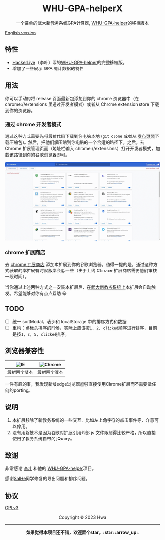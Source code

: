<h1 align="center">WHU-GPA-helperX</h1>

<p align="center">一个简单的武大新教务系统GPA计算器, <a href="https://github.com/HackerLiye/WHU-GPA-helper" target="_blank">WHU-GPA-helper</a>的移植版本</p>

[English version](docs/README-en.md)

## 特性

- [HackerLiye](https://github.com/HackerLiye)（李叶）写的<a href="https://github.com/HackerLiye/WHU-GPA-helper" target="_blank">WHU-GPA-helper</a>的完整移植版。
- 增加了一些展示 GPA 统计数据的特性

## 用法

你可以手动的将 release 页面最新包添加到你的 chrome 浏览器中（在 chrome://extensions 里通过开发者模式）或者从 Chrome extension store 下载到你的浏览器。

### 通过 chrome 开发者模式

通过这种方式需要先将最新代码下载到你电脑本地 (`git clone` 或者从 [发布页面](https://github.com/whaliendev/WHU-GPA-helperX/releases)下载压缩包)。然后，把他们解压缩到你电脑的一个合适的路径下。之后，去 Chrome 扩展管理页面（地址栏输入 chrome://extensions）打开开发者模式，加载该路径到你的谷歌浏览器即可。

<img src="docs/manage.gif">

### chrome 扩展商店

去 [chrome 扩展商店](https://chrome.google.com/webstore/detail/%E6%AD%A6%E6%B1%89%E5%A4%A7%E5%AD%A6%E6%88%90%E7%BB%A9%E5%8A%A9%E6%89%8Bx/jopdhihepdphcbmbhkhjppilomdgdiaj) 添加本扩展到你的谷歌浏览器。值得一提的是，通过这种方式获取的本扩展有时候版本会低一些（由于上线 Chrome 扩展商店需要他们审核一段时间）。

当你通过上述两种方式之一安装本扩展后，在[武大新教务系统上](https://jwgl.whu.edu.cn/xtgl/index_initMenu.html)本扩展会自动触发。希望能够对你有点点帮助 😀

## TODO

- [ ] 统一 sortModal，表头和 localStorage 中的排序方式和数据
- [ ] 重构：点标头排序的时候，实际上应该按`1, 2, clicked`顺序进行排序，目前是按`1, 2, 5, clicked`排序。

## 浏览器兼容性

<table>
<thead>
<tr>
<th><img alt="IE" title="null" src="https://cdn.jsdelivr.net/npm/@browser-logos/edge/edge_32x32.png"></th><th><img alt="Chrome" title="null" src="https://cdn.jsdelivr.net/npm/@browser-logos/chrome/chrome_32x32.png"></th>
</tr>
</thead>
<tbody>
<tr><td>最新两个版本</td><td>最新两个版本</td>
</tr>
</tbody>
</table>
一件有趣的事，我发现新版edge浏览器能够直接使用Chrome扩展而不需要做任何的porting。

## 说明

1. 本扩展移除了新教务系统的一些交互，比如左上角字符的点击事件等，介意可以停用。
2. 没有用新技术是因为谷歌对扩展引用外部 js 文件限制得比较严格，所以直接使用了教务系统自带的 jQuery。

## 致谢

非常感谢 [李叶](https://github.com/HackerLiye) 和他的 <a href="https://github.com/HackerLiye/WHU-GPA-helper" target="_blank">WHU-GPA-helper</a>项目。

感谢[SalHe](https://github.com/SalHe)同学修复的导出问题和排序问题。

## 协议

[GPLv3](LICENSE)

<center>Copyright © 2023 Hwa</center>

---

<p align="center"><b>如果觉得本项目还不错，欢迎留个star。:star: :arrow_up:. </b></p>
